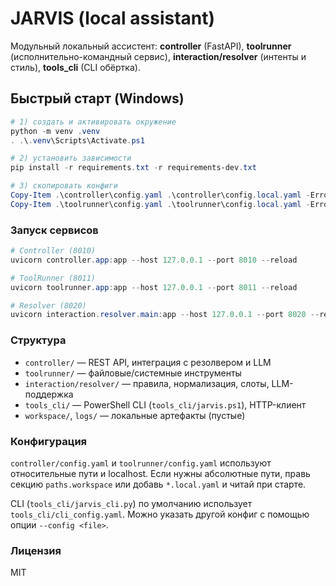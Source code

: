 # JARVIS (local assistant)

Модульный локальный ассистент: **controller** (FastAPI), **toolrunner** (исполнительно-командный сервис), **interaction/resolver** (интенты и стиль), **tools_cli** (CLI обёртка).

## Быстрый старт (Windows)

```powershell
# 1) создать и активировать окружение
python -m venv .venv
. .\.venv\Scripts\Activate.ps1

# 2) установить зависимости
pip install -r requirements.txt -r requirements-dev.txt

# 3) скопировать конфиги
Copy-Item .\controller\config.yaml .\controller\config.local.yaml -ErrorAction SilentlyContinue
Copy-Item .\toolrunner\config.yaml .\toolrunner\config.local.yaml -ErrorAction SilentlyContinue
```

### Запуск сервисов
```powershell
# Controller (8010)
uvicorn controller.app:app --host 127.0.0.1 --port 8010 --reload

# ToolRunner (8011)
uvicorn toolrunner.app:app --host 127.0.0.1 --port 8011 --reload

# Resolver (8020)
uvicorn interaction.resolver.main:app --host 127.0.0.1 --port 8020 --reload
```

### Структура
- `controller/` — REST API, интеграция с резолвером и LLM
- `toolrunner/` — файловые/системные инструменты
- `interaction/resolver/` — правила, нормализация, слоты, LLM-поддержка
- `tools_cli/` — PowerShell CLI (`tools_cli/jarvis.ps1`), HTTP-клиент
- `workspace/`, `logs/` — локальные артефакты (пустые)

### Конфигурация
`controller/config.yaml` и `toolrunner/config.yaml` используют относительные пути и localhost.
Если нужны абсолютные пути, правь секцию `paths.workspace` или добавь `*.local.yaml` и читай при старте.

CLI (`tools_cli/jarvis_cli.py`) по умолчанию использует `tools_cli/cli_config.yaml`.
Можно указать другой конфиг с помощью опции `--config <file>`.

### Лицензия
MIT
